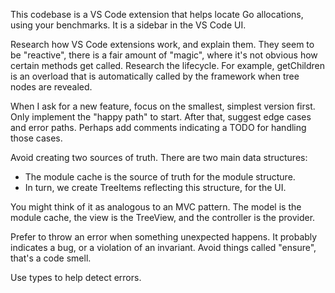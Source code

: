 This codebase is a VS Code extension that helps locate Go allocations, using your benchmarks.
It is a sidebar in the VS Code UI.

Research how VS Code extensions work, and explain them. They seem to be
"reactive", there is a fair amount of "magic", where it's not obvious how
certain methods get called. Research the lifecycle. For example, getChildren
is an overload that is automatically called by the framework when tree nodes
are revealed.

When I ask for a new feature, focus on the smallest, simplest version first. Only
implement the "happy path" to start. After that, suggest edge cases and error
paths. Perhaps add comments indicating a TODO for handling those cases.

Avoid creating two sources of truth. There are two main data structures:

- The module cache is the source of truth for the module structure.
- In turn, we create TreeItems reflecting this structure, for the UI.

You might think of it as analogous to an MVC pattern. The model is the module
cache, the view is the TreeView, and the controller is the provider.

Prefer to throw an error when something unexpected happens. It probably
indicates a bug, or a violation of an invariant. Avoid things called
"ensure", that's a code smell.

Use types to help detect errors.
